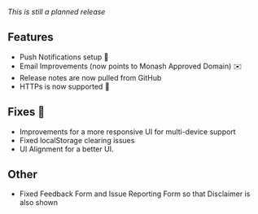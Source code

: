 _This is still a planned release_

## Features
- Push Notifications setup 🚀
- Email Improvements (now points to Monash Approved Domain) ✉️
- Release notes are now pulled from GitHub
- HTTPs is now supported 🎉

## Fixes 🐛

- Improvements for a more responsive UI for multi-device support
- Fixed localStorage clearing issues
- UI Alignment for a better UI.

## Other 
- Fixed Feedback Form and Issue Reporting Form so that Disclaimer is also shown
